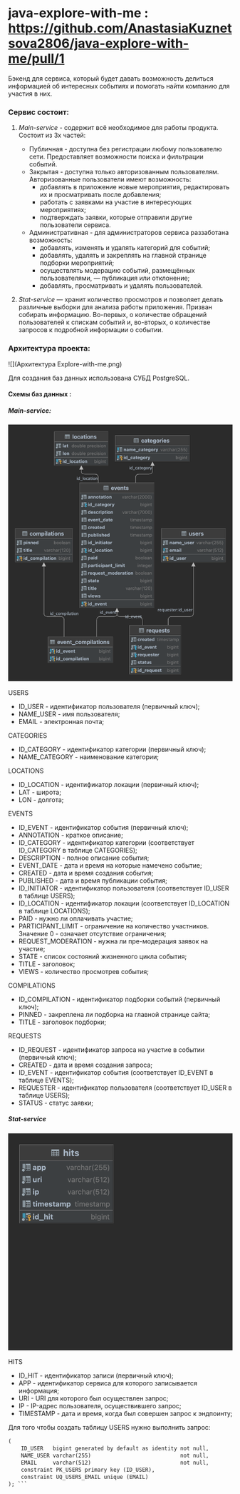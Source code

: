 # java-explore-with-me : https://github.com/AnastasiaKuznetsova2806/java-explore-with-me/pull/1

Бэкенд для сервиса, который будет давать возможность делиться информацией 
об интересных событиях и помогать найти компанию для участия в них.

### Сервис состоит:
1. *Main-service* - содержит всё необходимое для работы продукта. Состоит из 3х частей:
   - Публичная - доступна без регистрации любому пользователю сети. Предоставляет возможности поиска и фильтрации событий.
   - Закрытая - доступна только авторизованным пользователям. Авторизованные пользователи имеют возможность:
        - добавлять в приложение новые мероприятия, редактировать их и просматривать после добавления;
        - работать с заявками на участие в интересующих мероприятиях;
        - подтверждать заявки, которые отправили другие пользователи сервиса.
   - Административная - для администраторов сервиса раззаботана возможность:
        - добавлять, изменять и удалять категорий для событий;
        - добавлять, удалять и закреплять на главной странице подборки мероприятий;
        - осуществлять модерацию событий, размещённых пользователями, — публикация или отклонение;
        - добавлять, просматривать и удалять пользователей.


2. *Stat-service* — хранит количество просмотров и позволяет делать различные выборки для анализа работы приложения.
   Призван собирать информацию. Во-первых, о количестве обращений пользователей к спискам событий и, во-вторых, о количестве запросов к подробной информации о событии.

### Архитектура проекта:

   ![](Архитектура  Explore-with-me.png)

Для создания баз данных использована СУБД PostgreSQL.
 #### Схемы баз данных :

#####  Main-service:
   
   ![](mainservice/src/main/resources/ER-diagram.png)

USERS
- ID_USER - идентификатор пользователя (первичный ключ);
- NAME_USER - имя пользователя;
- EMAIL - электронная почта;

CATEGORIES
- ID_CATEGORY - идентификатор категории (первичный ключ);
- NAME_CATEGORY - наименование категории;

LOCATIONS
- ID_LOCATION - идентификатор локации (первичный ключ);
- LAT - широта;
- LON - долгота;

EVENTS
- ID_EVENT - идентификатор события (первичный ключ);
- ANNOTATION - краткое описание;
- ID_CATEGORY - идентификатор категории (соответствует ID_CATEGORY в таблице CATEGORIES);
- DESCRIPTION - полное описание события;
- EVENT_DATE - дата и время на которые намечено событие;
- CREATED - дата и время создания события;
- PUBLISHED - дата и время публикации события;
- ID_INITIATOR - идентификатор пользователя (соответствует ID_USER в таблице USERS);
- ID_LOCATION - идентификатор локации (соответствует ID_LOCATION в таблице LOCATIONS);
- PAID - нужно ли оплачивать участие;
- PARTICIPANT_LIMIT - ограничение на количество участников. Значение 0 - означает отсутствие ограничения;
- REQUEST_MODERATION - нужна ли пре-модерация заявок на участие;
- STATE - список состояний жизненного цикла события;
- TITLE - заголовок;
- VIEWS - количество просмотрев события;

COMPILATIONS
- ID_COMPILATION - идентификатор подборки событий (первичный ключ);
- PINNED - закреплена ли подборка на главной странице сайта;
- TITLE - заголовок подборки;

REQUESTS
- ID_REQUEST - идентификатор запроса на участие в событии (первичный ключ);
- CREATED - дата и время создания запроса;
- ID_EVENT - идентификатор события (соответствует ID_EVENT в таблице EVENTS);
- REQUESTER - идентификатор пользователя (соответствует ID_USER в таблице USERS);
- STATUS - статус заявки;

#####  Stat-service
   
   ![](statservice/src/main/resources/ER-diagram.png)

HITS
- ID_HIT - идентификатор записи (первичный ключ);
- APP - идентификатор сервиса для которого записывается информация;
- URI - URI для которого был осуществлен запрос;
- IP - IP-адрес пользователя, осуществившего запрос;
- TIMESTAMP - дата и время, когда был совершен запрос к эндпоинту;

Для того чтобы создать таблицу USERS нужно выполнить запрос:

```create table if not exists USERS
(
    ID_USER   bigint generated by default as identity not null,
    NAME_USER varchar(255)                            not null,
    EMAIL     varchar(512)                            not null,
    constraint PK_USERS primary key (ID_USER),
    constraint UQ_USERS_EMAIL unique (EMAIL)
); ```


